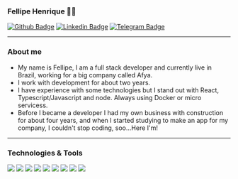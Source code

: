 ### Fellipe Henrique :man_technologist:

[![Github Badge](https://img.shields.io/badge/-Github-000?style=flat-square&logo=Github&logoColor=white&link=https://github.com/fellipehfa)](https://github.com/fellipehfa) 
[![Linkedin Badge](https://img.shields.io/badge/-LinkedIn-blue?style=flat-square&logo=Linkedin&logoColor=white&link=https://www.linkedin.com/in/fellipehfa/)](https://www.linkedin.com/in/fellipehfa/) 
[![Telegram Badge](https://img.shields.io/badge/-Telegram-white?style=flat-square&logo=Telegram&logoColor=white&link=https://t.me/fellipehfa)](https://t.me/fellipehfa)


---

### About me

- My name is Fellipe, I am a full stack developer and currently live in Brazil, working for a big company called Afya.
- I work with development for about two years.
- I have experience with some technologies but I stand out with React, Typescript/Javascript and node. Always using Docker or micro servicess.
- Before I became a developer I had my own business with construction for about four years, and when I started studying to make an app for my company, I couldn't stop coding, soo...Here I'm!

---
### Technologies & Tools


![](https://img.shields.io/badge/Code-JavaScript-informational?style=flat&logo=javascript&logoColor=white&color=9400D3)
![](https://img.shields.io/badge/Code-Node.Js-informational?style=flat&logo=node.js&logoColor=white&color=9400D3)
![](https://img.shields.io/badge/Code-React-informational?style=flat&logo=react&logoColor=white&color=9400D3)
![](https://img.shields.io/badge/OS-Linux-informational?style=flat&logo=linux&logoColor=white&color=9400D3)
![](https://img.shields.io/badge/Database-MongoDB-informational?style=flat&logo=mongodb&logoColor=white&color=9400D3)
![](https://img.shields.io/badge/Database-PostgreSQL-informational?style=flat&logo=postgresql&logoColor=white&color=9400D3)
![](https://img.shields.io/badge/Tools-Docker-informational?style=flat&logo=docker&logoColor=white&color=9400D3)
![](https://img.shields.io/badge/Cloud-AWS-informational?style=flat&logo=Amazon&logoColor=white&color=9400D3)
![](https://img.shields.io/badge/Proxy-NGINX-informational?style=flat&logo=nginx&logoColor=white&color=9400D3)



